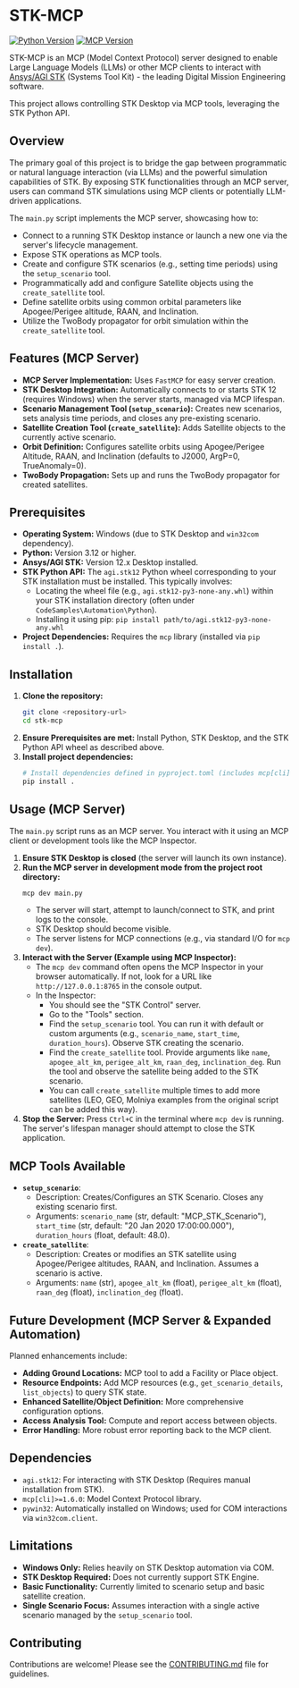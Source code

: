 # STK-MCP

[![Python Version](https://img.shields.io/badge/python-3.12%2B-blue.svg)](https://www.python.org/downloads/) [![MCP Version](https://img.shields.io/pypi/v/mcp.svg)](https://pypi.org/project/mcp/)

STK-MCP is an MCP (Model Context Protocol) server designed to enable Large Language Models (LLMs) or other MCP clients to interact with [Ansys/AGI STK](https://www.ansys.com/products/missions/ansys-stk) (Systems Tool Kit) - the leading Digital Mission Engineering software.

This project allows controlling STK Desktop via MCP tools, leveraging the STK Python API.

## Overview

The primary goal of this project is to bridge the gap between programmatic or natural language interaction (via LLMs) and the powerful simulation capabilities of STK. By exposing STK functionalities through an MCP server, users can command STK simulations using MCP clients or potentially LLM-driven applications.

The `main.py` script implements the MCP server, showcasing how to:
*   Connect to a running STK Desktop instance or launch a new one via the server's lifecycle management.
*   Expose STK operations as MCP tools.
*   Create and configure STK scenarios (e.g., setting time periods) using the `setup_scenario` tool.
*   Programmatically add and configure Satellite objects using the `create_satellite` tool.
*   Define satellite orbits using common orbital parameters like Apogee/Perigee altitude, RAAN, and Inclination.
*   Utilize the TwoBody propagator for orbit simulation within the `create_satellite` tool.

## Features (MCP Server)

*   **MCP Server Implementation:** Uses `FastMCP` for easy server creation.
*   **STK Desktop Integration:** Automatically connects to or starts STK 12 (requires Windows) when the server starts, managed via MCP lifespan.
*   **Scenario Management Tool (`setup_scenario`):** Creates new scenarios, sets analysis time periods, and closes any pre-existing scenario.
*   **Satellite Creation Tool (`create_satellite`):** Adds Satellite objects to the currently active scenario.
*   **Orbit Definition:** Configures satellite orbits using Apogee/Perigee Altitude, RAAN, and Inclination (defaults to J2000, ArgP=0, TrueAnomaly=0).
*   **TwoBody Propagation:** Sets up and runs the TwoBody propagator for created satellites.

## Prerequisites

*   **Operating System:** Windows (due to STK Desktop and `win32com` dependency).
*   **Python:** Version 3.12 or higher.
*   **Ansys/AGI STK:** Version 12.x Desktop installed.
*   **STK Python API:** The `agi.stk12` Python wheel corresponding to your STK installation must be installed. This typically involves:
    *   Locating the wheel file (e.g., `agi.stk12-py3-none-any.whl`) within your STK installation directory (often under `CodeSamples\Automation\Python`).
    *   Installing it using pip: `pip install path/to/agi.stk12-py3-none-any.whl`
*   **Project Dependencies:** Requires the `mcp` library (installed via `pip install .`).

## Installation

1.  **Clone the repository:**
    ```bash
    git clone <repository-url>
    cd stk-mcp
    ```
2.  **Ensure Prerequisites are met:** Install Python, STK Desktop, and the STK Python API wheel as described above.
3.  **Install project dependencies:**
    ```bash
    # Install dependencies defined in pyproject.toml (includes mcp[cli])
    pip install .
    ```

## Usage (MCP Server)

The `main.py` script runs as an MCP server. You interact with it using an MCP client or development tools like the MCP Inspector.

1.  **Ensure STK Desktop is closed** (the server will launch its own instance).
2.  **Run the MCP server in development mode from the project root directory:**
    ```bash
    mcp dev main.py
    ```
    *   The server will start, attempt to launch/connect to STK, and print logs to the console.
    *   STK Desktop should become visible.
    *   The server listens for MCP connections (e.g., via standard I/O for `mcp dev`).
3.  **Interact with the Server (Example using MCP Inspector):**
    *   The `mcp dev` command often opens the MCP Inspector in your browser automatically. If not, look for a URL like `http://127.0.0.1:8765` in the console output.
    *   In the Inspector:
        *   You should see the "STK Control" server.
        *   Go to the "Tools" section.
        *   Find the `setup_scenario` tool. You can run it with default or custom arguments (e.g., `scenario_name`, `start_time`, `duration_hours`). Observe STK creating the scenario.
        *   Find the `create_satellite` tool. Provide arguments like `name`, `apogee_alt_km`, `perigee_alt_km`, `raan_deg`, `inclination_deg`. Run the tool and observe the satellite being added to the STK scenario.
        *   You can call `create_satellite` multiple times to add more satellites (LEO, GEO, Molniya examples from the original script can be added this way).
4.  **Stop the Server:** Press `Ctrl+C` in the terminal where `mcp dev` is running. The server's lifespan manager should attempt to close the STK application.

## MCP Tools Available

*   **`setup_scenario`**:
    *   Description: Creates/Configures an STK Scenario. Closes any existing scenario first.
    *   Arguments: `scenario_name` (str, default: "MCP_STK_Scenario"), `start_time` (str, default: "20 Jan 2020 17:00:00.000"), `duration_hours` (float, default: 48.0).
*   **`create_satellite`**:
    *   Description: Creates or modifies an STK satellite using Apogee/Perigee altitudes, RAAN, and Inclination. Assumes a scenario is active.
    *   Arguments: `name` (str), `apogee_alt_km` (float), `perigee_alt_km` (float), `raan_deg` (float), `inclination_deg` (float).

## Future Development (MCP Server & Expanded Automation)

Planned enhancements include:

*   **Adding Ground Locations:** MCP tool to add a Facility or Place object.
*   **Resource Endpoints:** Add MCP resources (e.g., `get_scenario_details`, `list_objects`) to query STK state.
*   **Enhanced Satellite/Object Definition:** More comprehensive configuration options.
*   **Access Analysis Tool:** Compute and report access between objects.
*   **Error Handling:** More robust error reporting back to the MCP client.

## Dependencies

*   `agi.stk12`: For interacting with STK Desktop (Requires manual installation from STK).
*   `mcp[cli]>=1.6.0`: Model Context Protocol library.
*   `pywin32`: Automatically installed on Windows; used for COM interactions via `win32com.client`.

## Limitations

*   **Windows Only:** Relies heavily on STK Desktop automation via COM.
*   **STK Desktop Required:** Does not currently support STK Engine.
*   **Basic Functionality:** Currently limited to scenario setup and basic satellite creation.
*   **Single Scenario Focus:** Assumes interaction with a single active scenario managed by the `setup_scenario` tool.

## Contributing

Contributions are welcome! Please see the [CONTRIBUTING.md](CONTRIBUTING.md) file for guidelines.
